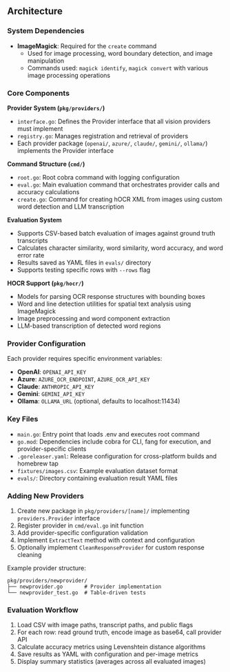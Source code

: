 ## Architecture

### System Dependencies

- **ImageMagick**: Required for the `create` command
  - Used for image processing, word boundary detection, and image manipulation
  - Commands used: `magick identify`, `magick convert` with various image processing operations

### Core Components

**Provider System (`pkg/providers/`)**
- `interface.go`: Defines the Provider interface that all vision providers must implement
- `registry.go`: Manages registration and retrieval of providers
- Each provider package (`openai/`, `azure/`, `claude/`, `gemini/`, `ollama/`) implements the Provider interface

**Command Structure (`cmd/`)**
- `root.go`: Root cobra command with logging configuration
- `eval.go`: Main evaluation command that orchestrates provider calls and accuracy calculations
- `create.go`: Command for creating hOCR XML from images using custom word detection and LLM transcription

**Evaluation System**
- Supports CSV-based batch evaluation of images against ground truth transcripts
- Calculates character similarity, word similarity, word accuracy, and word error rate
- Results saved as YAML files in `evals/` directory
- Supports testing specific rows with `--rows` flag

**HOCR Support (`pkg/hocr/`)**
- Models for parsing OCR response structures with bounding boxes
- Word and line detection utilities for spatial text analysis using ImageMagick
- Image preprocessing and word component extraction
- LLM-based transcription of detected word regions

### Provider Configuration

Each provider requires specific environment variables:
- **OpenAI**: `OPENAI_API_KEY`
- **Azure**: `AZURE_OCR_ENDPOINT`, `AZURE_OCR_API_KEY`
- **Claude**: `ANTHROPIC_API_KEY`
- **Gemini**: `GEMINI_API_KEY`
- **Ollama**: `OLLAMA_URL` (optional, defaults to localhost:11434)

### Key Files

- `main.go`: Entry point that loads .env and executes root command
- `go.mod`: Dependencies include cobra for CLI, fang for execution, and provider-specific clients
- `.goreleaser.yaml`: Release configuration for cross-platform builds and homebrew tap
- `fixtures/images.csv`: Example evaluation dataset format
- `evals/`: Directory containing evaluation result YAML files

### Adding New Providers

1. Create new package in `pkg/providers/[name]/` implementing `providers.Provider` interface
2. Register provider in `cmd/eval.go` init function
3. Add provider-specific configuration validation
4. Implement `ExtractText` method with context and configuration
5. Optionally implement `CleanResponseProvider` for custom response cleaning

Example provider structure:
```
pkg/providers/newprovider/
├── newprovider.go       # Provider implementation
└── newprovider_test.go  # Table-driven tests
```

### Evaluation Workflow

1. Load CSV with image paths, transcript paths, and public flags
2. For each row: read ground truth, encode image as base64, call provider API
3. Calculate accuracy metrics using Levenshtein distance algorithms
4. Save results as YAML with configuration and per-image metrics
5. Display summary statistics (averages across all evaluated images)
